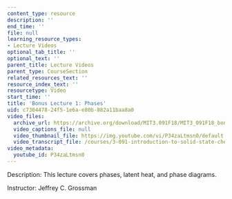 ```yaml
---
content_type: resource
description: ''
end_time: ''
file: null
learning_resource_types:
- Lecture Videos
optional_tab_title: ''
optional_text: ''
parent_title: Lecture Videos
parent_type: CourseSection
related_resources_text: ''
resource_index_text: ''
resourcetype: Video
start_time: ''
title: 'Bonus Lecture 1: Phases'
uid: c7304478-24f5-1e6a-e80b-882a11baa8a0
video_files:
  archive_url: https://archive.org/download/MIT3.091F18/MIT3_091F18_bonus_lec01_300k.mp4
  video_captions_file: null
  video_thumbnail_file: https://img.youtube.com/vi/P34zaLtmsn0/default.jpg
  video_transcript_file: /courses/3-091-introduction-to-solid-state-chemistry-fall-2018/8e2ce18a6f340acec85147a0ddb4b65f_nsQ-li8CO2M.pdf
video_metadata:
  youtube_id: P34zaLtmsn0
---
```


Description: This lecture covers phases, latent heat, and phase diagrams.

Instructor: Jeffrey C. Grossman

